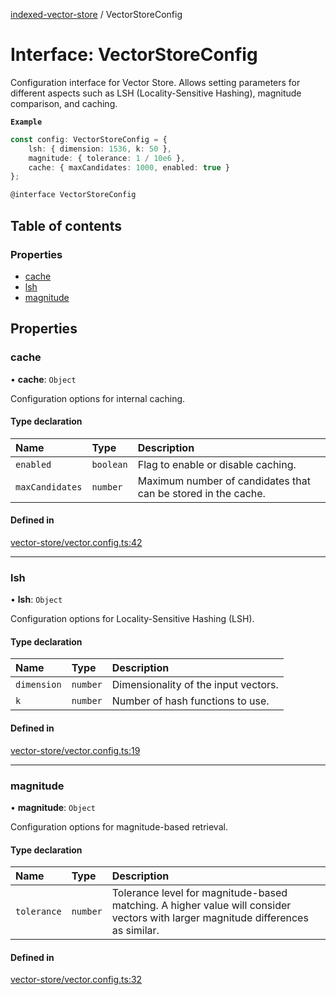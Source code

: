 [indexed-vector-store](../README.md) / VectorStoreConfig

# Interface: VectorStoreConfig

Configuration interface for Vector Store.
Allows setting parameters for different aspects such as LSH (Locality-Sensitive Hashing),
magnitude comparison, and caching.

**`Example`**

```ts
const config: VectorStoreConfig = {
    lsh: { dimension: 1536, k: 50 },
    magnitude: { tolerance: 1 / 10e6 },
    cache: { maxCandidates: 1000, enabled: true }
};

@interface VectorStoreConfig
```

## Table of contents

### Properties

- [cache](VectorStoreConfig.md#cache)
- [lsh](VectorStoreConfig.md#lsh)
- [magnitude](VectorStoreConfig.md#magnitude)

## Properties

### cache

• **cache**: `Object`

Configuration options for internal caching.

#### Type declaration

| Name | Type | Description |
| :------ | :------ | :------ |
| `enabled` | `boolean` | Flag to enable or disable caching. |
| `maxCandidates` | `number` | Maximum number of candidates that can be stored in the cache. |

#### Defined in

[vector-store/vector.config.ts:42](https://github.com/danielivanovz/indexed-vector-store/blob/01a8e5f/src/vector-store/vector.config.ts#L42)

___

### lsh

• **lsh**: `Object`

Configuration options for Locality-Sensitive Hashing (LSH).

#### Type declaration

| Name | Type | Description |
| :------ | :------ | :------ |
| `dimension` | `number` | Dimensionality of the input vectors. |
| `k` | `number` | Number of hash functions to use. |

#### Defined in

[vector-store/vector.config.ts:19](https://github.com/danielivanovz/indexed-vector-store/blob/01a8e5f/src/vector-store/vector.config.ts#L19)

___

### magnitude

• **magnitude**: `Object`

Configuration options for magnitude-based retrieval.

#### Type declaration

| Name | Type | Description |
| :------ | :------ | :------ |
| `tolerance` | `number` | Tolerance level for magnitude-based matching. A higher value will consider vectors with larger magnitude differences as similar. |

#### Defined in

[vector-store/vector.config.ts:32](https://github.com/danielivanovz/indexed-vector-store/blob/01a8e5f/src/vector-store/vector.config.ts#L32)
